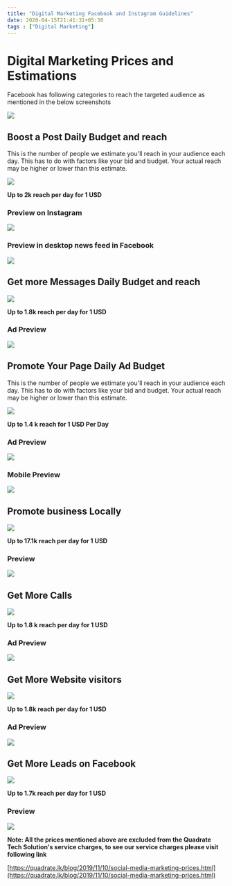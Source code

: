 ```yaml
---
title: "Digital Marketing Facebook and Instagram Guidelines"
date: 2020-04-15T21:41:31+05:30
tags : ["Digital Marketing"]
---
```


# Digital Marketing Prices and Estimations

Facebook has following categories to reach the targeted audience as mentioned in the below screenshots

![](https://i.ibb.co/7JGYMhh/image.png)

## **Boost a Post** Daily Budget and reach

This is the number of people we estimate you&#39;ll reach in your audience each day. This has to do with factors like your bid and budget. Your actual reach may be higher or lower than this estimate.

![](https://i.ibb.co/6HM5LSh/image.png)

**Up to 2k reach per day for 1 USD**

### Preview on Instagram

![](https://i.ibb.co/wyFgVjK/image.png)

### Preview in desktop news feed in Facebook

![](https://i.ibb.co/tzPYGms/image.png)

## **Get more Messages** Daily Budget and reach

![](https://i.ibb.co/zmRR3W4/image.png)

**Up to 1.8k reach per day for 1 USD**

### Ad Preview

![](https://i.ibb.co/TkrhQRj/image.png)

## Promote Your Page Daily Ad Budget

This is the number of people we estimate you&#39;ll reach in your audience each day. This has to do with factors like your bid and budget. Your actual reach may be higher or lower than this estimate.

![](https://i.ibb.co/z54HbjR/image.png)

**Up to 1.4 k reach for 1 USD Per Day**

### Ad Preview

![](https://i.ibb.co/Jsf6NwX/image.png)

### Mobile Preview

![](https://i.ibb.co/BrP0q11/image.png)

## Promote business Locally

![](https://i.ibb.co/wJwzzrh/image.png)

**Up to 17.1k reach per day for 1 USD**

### Preview
![](https://i.ibb.co/sHNNpNf/image.png)

## Get More Calls
![](https://i.ibb.co/y6g7sYh/image.png)

**Up to 1.8 k reach per day for 1 USD**

### Ad Preview

![](https://i.ibb.co/wLxbhqv/image.png)

## Get More Website visitors

![](https://i.ibb.co/nsvrzFn/image.png)

**Up to 1.8k reach per day for 1 USD**

### Ad Preview

![](https://i.ibb.co/0M6dvnJ/image.png)

## Get More Leads on Facebook

![](https://i.ibb.co/H7zbjr9/image.png)

**Up to 1.7k reach per day for 1 USD**

### Preview

![](https://i.ibb.co/0jn6p4G/image.png)

**Note: All the prices mentioned above are excluded from the Quadrate Tech Solution&#39;s service charges, to see our service charges please visit following link**

[https://quadrate.lk/blog/2019/11/10/social-media-marketing-prices.html](https://quadrate.lk/blog/2019/11/10/social-media-marketing-prices.html)